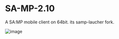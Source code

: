 # SA-MP-2.10
A SA:MP mobile client on 64bit.
its samp-laucher fork.

![image](https://imgur.com/a/QgpC8K6)

